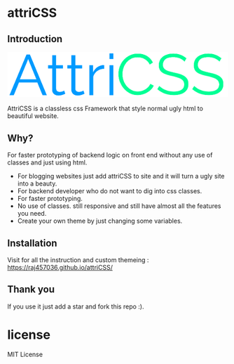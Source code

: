 # attriCSS
## Introduction
![AttriCSS a classless css Framework.](logo.png)

AttriCSS is a classless css Framework that style normal ugly html to beautiful website.

## Why?
For faster prototyping of backend logic on front end without any use of classes and just using html.

* For blogging websites just add attriCSS to site and it will turn a ugly site into a beauty.
* For backend developer who do not want to dig into css classes.
* For faster prototyping.
* No use of classes. still responsive and still have almost all the features you need.
* Create your own theme by just changing some variables.

## Installation
Visit for all the instruction and custom themeing : https://raj457036.github.io/attriCSS/

## Thank you
If you use it just add a star and fork this repo :).

# license
MIT License
